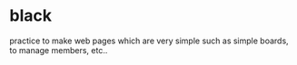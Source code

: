 # black
practice to make web pages which are very simple such as simple boards, to manage members, etc..
